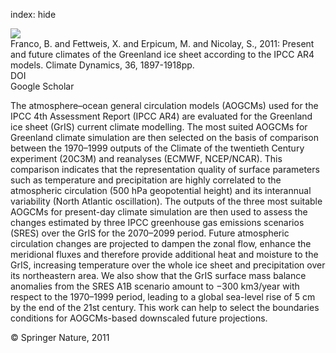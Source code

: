index: hide

<div class="Citation">
    <div class="Citation-thumb CitationThumb-linked"  data-href="https://doi.org/10.1007/s00382-010-0779-1">
      <img src="https://static.claimspace.cloud/climate-study-static/refs/thumbs/13/Franco_et_al_2011-thumb.png" />
    </div>

  <div class="Citation-body">
    <div class="Citation-text">Franco, B. and Fettweis, X. and Erpicum, M. and Nicolay, S., 2011: Present and future climates of the Greenland ice sheet according to the IPCC AR4 models. <span class="Article-journal">Climate Dynamics, </span><span class="Article-volume">36, </span>1897-1918pp.</div>
    <div class="Citation-links">
      <div class="CitationLink" data-href="https://doi.org/10.1007/s00382-010-0779-1">
        <div class="CitationLink-icon CitationLink-Doi"></div>
        <div class="CitationLink-text">DOI</div>
      </div>
      <div class="CitationLink" data-href="https://scholar.google.com/scholar?q=10.1007/s00382-010-0779-1">
        <div class="CitationLink-icon CitationLink-Scholar"></div>
        <div class="CitationLink-text">Google Scholar</div>
      </div>
    </div>
  </div>
</div>

The atmosphere–ocean general circulation models (AOGCMs) used for the IPCC 4th Assessment Report (IPCC AR4) are evaluated for the Greenland ice sheet (GrIS) current climate modelling. The most suited AOGCMs for Greenland climate simulation are then selected on the basis of comparison between the 1970–1999 outputs of the Climate of the twentieth Century experiment (20C3M) and reanalyses (ECMWF, NCEP/NCAR). This comparison indicates that the representation quality of surface parameters such as temperature and precipitation are highly correlated to the atmospheric circulation (500 hPa geopotential height) and its interannual variability (North Atlantic oscillation). The outputs of the three most suitable AOGCMs for present-day climate simulation are then used to assess the changes estimated by three IPCC greenhouse gas emissions scenarios (SRES) over the GrIS for the 2070–2099 period. Future atmospheric circulation changes are projected to dampen the zonal flow, enhance the meridional fluxes and therefore provide additional heat and moisture to the GrIS, increasing temperature over the whole ice sheet and precipitation over its northeastern area. We also show that the GrIS surface mass balance anomalies from the SRES A1B scenario amount to −300 km3/year with respect to the 1970–1999 period, leading to a global sea-level rise of 5 cm by the end of the 21st century. This work can help to select the boundaries conditions for AOGCMs-based downscaled future projections.

<div class="Citation-copy">
&copy; Springer Nature, 2011
</div>
